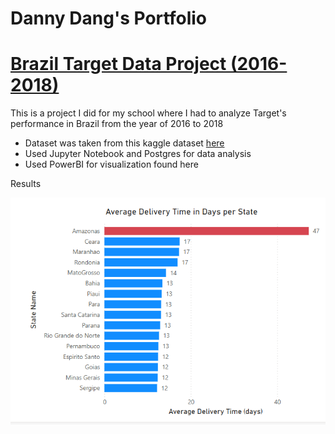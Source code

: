 # Danny Dang's Portfolio

# [Brazil Target Data Project (2016-2018)](https://github.com/ddang1217/brazil_target_project)

This is a project I did for my school where I had to analyze Target's performance in Brazil from the year of 2016 to 2018

* Dataset was taken from this kaggle dataset [here](https://www.kaggle.com/datasets/ujjwalinsights/target-case-study-using-sql)
* Used Jupyter Notebook and Postgres for data analysis
* Used PowerBI for visualization found here

Results 

![Average Delivery Time Per State](https://github.com/ddang1217/brazil_target_project/blob/main/Pictures/deliverytimestate.png)

